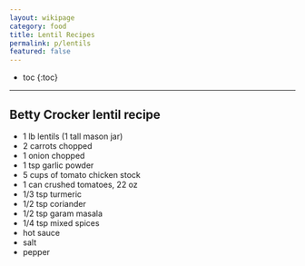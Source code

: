 ```yaml
---
layout: wikipage
category: food
title: Lentil Recipes
permalink: p/lentils
featured: false
---
```


* toc
{:toc}

----

## Betty Crocker lentil recipe

+ 1 lb lentils (1 tall mason jar)
+ 2 carrots chopped
+ 1 onion chopped
+ 1 tsp garlic powder
+ 5 cups of tomato chicken stock
+ 1 can crushed tomatoes, 22 oz
+ 1/3 tsp turmeric
+ 1/2 tsp coriander
+ 1/2 tsp garam masala
+ 1/4 tsp mixed spices
+ hot sauce
+ salt
+ pepper
